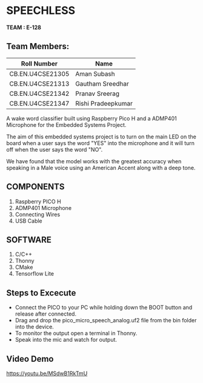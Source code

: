 # **SPEECHLESS**
**TEAM : E-128**

## Team Members:

| Roll Number          | Name                 |
|----------------------|----------------------|
| CB.EN.U4CSE21305     | Aman Subash          |
| CB.EN.U4CSE21313     | Gautham Sreedhar     |
| CB.EN.U4CSE21342     | Pranav Sreerag       |
| CB.EN.U4CSE21347     | Rishi Pradeepkumar   |


A wake word classifier built using Raspberry Pico H and a ADMP401 Microphone for the Embedded Systems Project.

The aim of this embedded systems project is to turn on the main LED on the board when a user says the word "YES" into the microphone and it will turn off when the user says the word "NO".

We have found that the model works with the greatest accuracy when speaking in a Male voice using an American Accent along with a deep tone.

## COMPONENTS

1. Raspberry PICO H
2. ADMP401 Microphone
3. Connecting Wires
4. USB Cable

## SOFTWARE

1. C/C++
2. Thonny
3. CMake
4. Tensorflow Lite

## Steps to Excecute
 * Connect the PICO to your  PC while holding down the BOOT button and release after connected.
 * Drag and drop the pico_micro_speech_analog.uf2 file from the bin folder into the device.
 * To monitor the output open a terminal in Thonny.
 * Speak into the mic and watch for output.

## Video Demo

https://youtu.be/MSdwB1RkTmU
